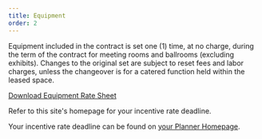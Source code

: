 ```yaml
---
title: Equipment
order: 2
---
```


Equipment included in the contract is set one (1) time, at no charge, during the term of the contract for meeting rooms and ballrooms (excluding exhibits). Changes to the original set are subject to reset fees and labor charges, unless the changeover is for a catered function held within the leased space.

[Download Equipment Rate Sheet](https://assets.austinconventioncenter.com/2021/equipment/ACC-Equipment-Rate-Sheet.pdf)

Refer to this site's homepage for your incentive rate deadline.

Your incentive rate deadline can be found on [your Planner Homepage](/).
